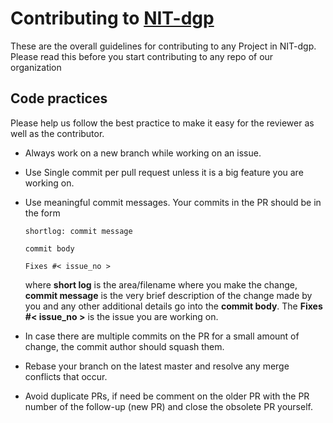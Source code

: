 # Contributing to [NIT-dgp](https://github.com/NIT-dgp)
These are the overall guidelines for contributing to any Project in NIT-dgp. Please read this before you start contributing to any repo of our organization

## Code practices

Please help us follow the best practice to make it easy for the reviewer as well as the contributor.

- Always work on a new branch while working on an issue.

- Use Single commit per pull request unless it is a big feature you are working on.

- Use meaningful commit messages. Your commits in the PR should be in the form

  ```
  shortlog: commit message

  commit body

  Fixes #< issue_no >

  ```
  where **short log** is the area/filename where you make the change, **commit message** is the very brief description of the change made by you and any other additional details go into the **commit body**. The **Fixes #< issue_no >** is the issue you are working on.

- In case there are multiple commits on the PR for a small amount of change, the commit author should squash them.

- Rebase your branch on the latest master and resolve any merge conflicts that occur.

- Avoid duplicate PRs, if need be comment on the older PR with the PR number of the follow-up (new PR) and close the obsolete PR yourself.
